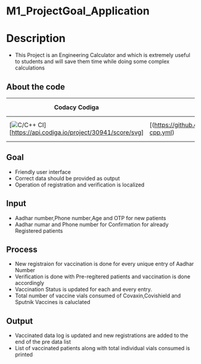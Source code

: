 # M1_ProjectGoal_Application

# Description
 * This Project is an Engineering Calculator and which is extremely useful to students and will save them time while doing some complex calculations 
 
## About the code
| Codacy Codiga | CI | Unity | Code Inspector |
| --- | --- | --- | --- |
|[![C/C++ CI](https://github.com/Manjunadh521/M1_ProjectGoal_App/actions/workflows/c-cpp.yml/badge.svg)][https://api.codiga.io/project/30941/score/svg]|[(https://github.com/Manjunadh521/M1_ProjectGoal_App/actions/workflows/c-cpp.yml)|[![Unit Testing - Unity](https://github.com/Manjunadh521/M1_ProjectGoal_App/actions/workflows/unity.yml/badge.svg)](https://github.com/Manjunadh521/M1_ProjectGoal_App/actions/workflows/unity.yml)|[![Codacy Badge](https://api.codacy.com/project/badge/Grade/a1edf2417a2e46699e8245f518c674f4)](https://app.codacy.com/organizations/gh/praveenraj2001/repositories)|[![Build-Linux](https://github.com/Manjunadh521/M1_ProjectGoal_App/actions/workflows/Build-linux.yml/badge.svg)](https://github.com/Manjunadh521/M1_ProjectGoal_App/actions/workflows/Build-linux.yml)|![image](https://user-images.githubusercontent.com/94365143/153367900-f77c6cc4-f37b-4d37-93f9-9afe7dd88de6.png)


## Goal
* Friendly user interface
* Correct data should be provided as output
* Operation of registration and verification is localized

## Input
* Aadhar number,Phone number,Age and OTP for new patients
* Aadhar numar and Phone number for Confirmation for already Registered patients

## Process
* New registraion for vaccination is done for every unique entry of Aadhar Number
* Verification is done with Pre-regitered patients and vaccination is done accordingly
* Vaccination Status is updated for each and every entry.
* Total number of vaccine vials consumed of Covaxin,Covishield and Sputnik Vaccines is caluclated


## Output
* Vaccinated data log is updated and new registrations are added to the end of the pre data list
* List of vaccinated patients along with total individual vials consumed is printed
